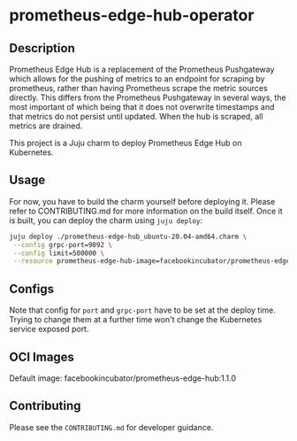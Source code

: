 # prometheus-edge-hub-operator

## Description

Prometheus Edge Hub is a replacement of the Prometheus Pushgateway which allows for the pushing of 
metrics to an endpoint for scraping by prometheus, rather than having Prometheus scrape the metric 
sources directly. This differs from the Prometheus Pushgateway in several ways, the most important 
of which being that it does not overwrite timestamps and that metrics do not persist until updated. 
When the hub is scraped, all metrics are drained.

This project is a Juju charm to deploy Prometheus Edge Hub on Kubernetes.


## Usage

For now, you have to build the charm yourself before deploying it. Please refer to CONTRIBUTING.md
for more information on the build itself. Once it is built, you can deploy the charm using 
`juju deploy`: 

```bash
juju deploy ./prometheus-edge-hub_ubuntu-20.04-amd64.charm \
 --config grpc-port=9092 \
 --config limit=500000 \
 --resource prometheus-edge-hub-image=facebookincubator/prometheus-edge-hub:1.1.0
```

## Configs

Note that config for `port` and `grpc-port` have to be set at the deploy time. Trying to change 
them at a further time won't change the Kubernetes service exposed port.

## OCI Images

Default image: facebookincubator/prometheus-edge-hub:1.1.0

## Contributing

Please see the `CONTRIBUTING.md` for developer guidance.
